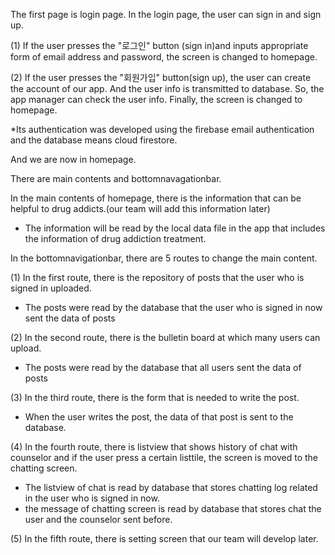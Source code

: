 The first page is login page.
In the login page, the user can sign in and sign up.

(1) If the user presses the "로그인" button (sign in)and inputs appropriate form of email address and password, the screen is changed to homepage.

(2) If the user presses the "회원가입" button(sign up), the user can create the account of our app.
And the user info is transmitted to database.
So, the app manager can check the user info.
Finally, the screen is changed to homepage.

*Its authentication was developed using the firebase email authentication and the database means cloud firestore.

And we are now in homepage.

There are main contents and bottomnavagationbar.

In the main contents of homepage, there is the information that can be helpful to drug addicts.(our team will add this information later)

- The information will be read by the local data file in the app that includes the information of drug addiction treatment.

In the bottomnavigationbar, there are 5 routes to change the main content.

(1) In the first route, there is the repository of posts that the user who is signed in uploaded.

- The posts were read by the database that the user who is signed in now sent the data of posts

(2) In the second route, there is the bulletin board at which many users can upload.

- The posts were read by the database that all users sent the data of posts

(3) In the third route, there is the form that is needed to write the post.

- When the user writes the post, the data of that post is sent to the database. 

(4) In the fourth route, there is listview that shows history of chat with counselor and if the user press a certain listtile, the screen is moved to the chatting screen.

- The listview of chat is read by database that stores chatting log related in the user who is signed in now.
- the message of chatting screen is read by database that stores chat the user and the counselor sent before.

(5) In the fifth route, there is setting screen that our team will develop later.